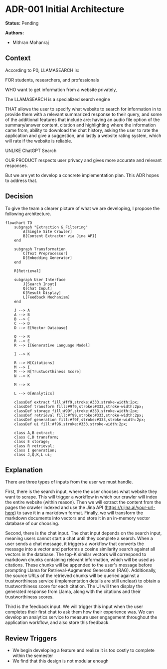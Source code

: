 # ADR-001 Initial Architecture

**Status:** Pending

**Authors:**

- Mithran Mohanraj

## Context

According to P0, LLAMASEARCH is:

FOR students, researchers, and professionals

WHO want to get information from a website privately,

The LLAMASEARCH is a specialized search engine

THAT allows the user to specify what website to search for information in to provide them with a relevant summarized response to their query, and some of the additional features that include are: having an audio file option of the summary/answer content, citation and highlighting where the information came from, ability to download the chat history, asking the user to rate the application and give a suggestion, and lastly a website rating system, which will rate if the website is reliable.

UNLIKE ChatGPT Search

OUR PRODUCT respects user privacy and gives more accurate and relevant responses.

But we are yet to develop a concrete implementation plan. This ADR hopes to address that.

## Decision

To give the team a clearer picture of what we are developing, I propose the following architecture.

```mermaid
flowchart TD
    subgraph "Extraction & Filtering"
        A[Single Site Crawler]
        B[Content Extractor via Jina API]
    end
  
    subgraph Transformation
        C[Text Preprocessor]
        D[Embedding Generator]
    end
  
    R[Retrieval]
  
    subgraph User Interface
        J[Search Input]
        Q[Chat Input]
        K[Result Display]
        L[Feedback Mechanism]
    end
  
    J --> A
    A --> B
    B --> C
    C --> D
    D --> E[Vector Database]
  
    Q --> R
    R --> E
    R --> I[Generative Language Model]
  
    I --> K
  
    R --> M[Citations]
    M --> I
    M --> N[Trustworthiness Score]
    N --> K
  
    M --> K

    L --> O[Analytics]
  
    classDef extract fill:#ff9,stroke:#333,stroke-width:2px;
    classDef transform fill:#9f9,stroke:#333,stroke-width:2px;
    classDef storage fill:#99f,stroke:#333,stroke-width:2px;
    classDef retrieval fill:#f99,stroke:#333,stroke-width:2px;
    classDef generation fill:#f9f,stroke:#333,stroke-width:2px;
    classDef ui fill:#f96,stroke:#333,stroke-width:2px;
  
    class A,B extract;
    class C,D transform;
    class E storage;
    class R retrieval;
    class I generation;
    class J,Q,K,L ui;

```

## Explanation

There are three types of inputs from the user we must handle.

First, there is the search input, where the user chooses what website they want to scrape. This will trigger a workflow in which our crawler will index the entire website (within reason). Then we will extract the content from the pages the crawler indexed and use the Jina API (https://r.jina.ai/your-url-here) to save it in a markdown format. Finally, we will transform the markdown documents into vectors and store it in an in-memory vector database of our choosing.

Second, there is the chat input. The chat input depends on the search input, meaning users cannot start a chat until they complete a search. When a user sends a chat message, it triggers a workflow that converts the message into a vector and performs a cosine similarity search against all vectors in the database. The top-K similar vectors will correspond to markdown chunks containing relevant information, which will be used as citations. These chunks will be appended to the user's message before prompting Llama for Retrieval-Augmented Generation (RAG). Additionally, the source URLs of the retrieved chunks will be queried against a trustworthiness service (implementation details are still unclear) to obtain a trustworthiness score for each citation. The UI will then display the generated response from Llama, along with the citations and their trustworthiness scores.

Third is the feedback input. We will trigger this input when the user completes their first chat to ask them how their experience was. We can develop an analytics service to measure user engagement throughout the application workflow, and also store this feedback.

## Review Triggers

- We begin developing a feature and realize it is too costly to complete within the semester
- We find that this design is not modular enough
